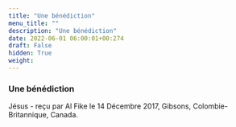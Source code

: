 ```yaml
---
title: "Une bénédiction"
menu_title: ""
description: "Une bénédiction"
date: 2022-06-01 06:00:01+00:274
draft: False
hidden: True
weight:
---
```

### Une bénédiction

Jésus - reçu par Al Fike le 14 Décembre 2017, Gibsons, Colombie-Britannique, Canada.



